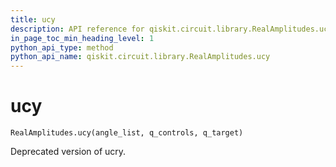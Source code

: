 ```yaml
---
title: ucy
description: API reference for qiskit.circuit.library.RealAmplitudes.ucy
in_page_toc_min_heading_level: 1
python_api_type: method
python_api_name: qiskit.circuit.library.RealAmplitudes.ucy
---
```


# ucy

<span id="qiskit.circuit.library.RealAmplitudes.ucy" />

`RealAmplitudes.ucy(angle_list, q_controls, q_target)`

Deprecated version of ucry.

